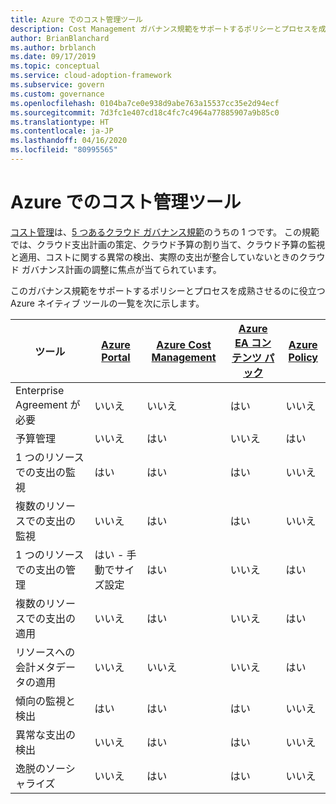 ```yaml
---
title: Azure でのコスト管理ツール
description: Cost Management ガバナンス規範をサポートするポリシーとプロセスを成熟させるのに、Azure ネイティブ ツールがどのように役立つかをご紹介します。
author: BrianBlanchard
ms.author: brblanch
ms.date: 09/17/2019
ms.topic: conceptual
ms.service: cloud-adoption-framework
ms.subservice: govern
ms.custom: governance
ms.openlocfilehash: 0104ba7ce0e938d9abe763a15537cc35e2d94ecf
ms.sourcegitcommit: 7d3fc1e407cd18c4fc7c4964a77885907a9b85c0
ms.translationtype: HT
ms.contentlocale: ja-JP
ms.lasthandoff: 04/16/2020
ms.locfileid: "80995565"
---
```

# <a name="cost-management-tools-in-azure"></a>Azure でのコスト管理ツール

[コスト管理](./index.md)は、[5 つあるクラウド ガバナンス規範](../governance-disciplines.md)のうちの 1 つです。 この規範では、クラウド支出計画の策定、クラウド予算の割り当て、クラウド予算の監視と適用、コストに関する異常の検出、実際の支出が整合していないときのクラウド ガバナンス計画の調整に焦点が当てられています。

このガバナンス規範をサポートするポリシーとプロセスを成熟させるのに役立つ Azure ネイティブ ツールの一覧を次に示します。

| ツール | [Azure Portal](https://azure.microsoft.com/features/azure-portal)  | [Azure Cost Management](https://docs.microsoft.com/azure/cost-management-billing/cost-management-billing-overview)  | [Azure EA コンテンツ パック](https://docs.microsoft.com/power-bi/service-connect-to-azure-enterprise)  | [Azure Policy](https://docs.microsoft.com/azure/governance/policy/overview) |
|---------|---------|---------|---------|---------|
|Enterprise Agreement が必要     | いいえ         | いいえ         | はい         | いいえ         |
|予算管理     | いいえ         | はい         | いいえ         | はい         |
|1 つのリソースでの支出の監視    | はい         | はい         | はい         | いいえ         |
|複数のリソースでの支出の監視    | いいえ         | はい        | はい         | いいえ         |
|1 つのリソースでの支出の管理     | はい - 手動でサイズ設定         | はい         | いいえ         | はい         |
|複数のリソースでの支出の適用    | いいえ         | はい         | いいえ         | はい         |
|リソースへの会計メタデータの適用    | いいえ         | いいえ         | いいえ         | はい         |
|傾向の監視と検出     | はい          | はい        | はい         | いいえ         |
|異常な支出の検出     | いいえ         | はい        | はい         | いいえ        |
|逸脱のソーシャライズ     | いいえ        | はい        | はい        | いいえ        |
